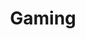 ---
title: Gaming
description: Alles over spelletjes
image: pikuniku.jpg

# Badge style
style:
    background: "#dc5234"
    color: "#fff"
---